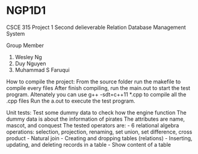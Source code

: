 # NGP1D1
CSCE 315 Project 1 Second delieverable
Relation Database Management System

Group Member
1. Wesley Ng
2. Duy Nguyen
3. Muhammad S Faruqui

How to compile the project:
From the source folder run the makefile to compile every files
After finish compiling, run the main.out to start the test program.
Altenately you can use g++ -sdt=c++11 *.cpp to compile all the .cpp files
Run the a.out to execute the test program.

Unit tests:
Test some dummy data to check how the engine function
The dummy data is about the information of pirates
The attributes are name, mascot, and conquest
The tested operators are: 
	- 6 relational algebra operations: selection, projection, renaming, set union, set difference, cross product
	- Natural join
	- Creating and dropping tables (relations)
	- Inserting, updating, and deleting records in a table
	- Show content of a table